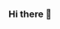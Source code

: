 ### Hi there 👋

<!--
**Jay-clyh-Lee/Jay-clyh-Lee** is a ✨ _special_ ✨ repository because its `README.md` (this file) appears on your GitHub profile.

### Hi there 👋, my name is Jay
#### Software Engineer
![Software Engineer](https://arturssmirnovs.github.io/github-profile-readme-generator/images/banner.png)

I am a full-stack developer student at Coding Dojo, San Jose. I like developing applications very much.  

Skills: Python, MySQL, Flask, Django, Javascript, HTML, CSS, Java, MERN.

- 🔭 I’m currently working on this page. 






![Anurag's GitHub stats](https://github-readme-stats.vercel.app/api?username=Jay-clyh-Lee&hide=contribs,prs)

Here are some ideas to get you started:

- 🔭 I’m currently working on ...
- 🌱 I’m currently learning ...
- 👯 I’m looking to collaborate on ...
- 🤔 I’m looking for help with ...
- 💬 Ask me about ...
- 📫 How to reach me: ...
- 😄 Pronouns: ...
- ⚡ Fun fact: ...
-->
